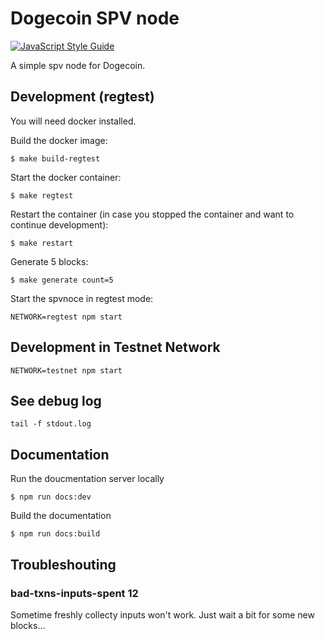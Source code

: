 # Dogecoin SPV node

[![JavaScript Style Guide](https://cdn.rawgit.com/standard/standard/master/badge.svg)](https://github.com/standard/standard)

A simple spv node for Dogecoin.

## Development (regtest)

You will need docker installed.

Build the docker image:
```
$ make build-regtest
```

Start the docker container:
```
$ make regtest
```

Restart the container (in case you stopped the container and want to continue development):
```
$ make restart
```

Generate 5 blocks:
```
$ make generate count=5
```

Start the spvnoce in regtest mode:
```
NETWORK=regtest npm start
```

## Development in Testnet Network

```
NETWORK=testnet npm start
```


## See debug log

```
tail -f stdout.log
```

## Documentation

Run the doucmentation server locally
```
$ npm run docs:dev
```

Build the documentation
```
$ npm run docs:build
```


## Troubleshouting

### bad-txns-inputs-spent 12
Sometime freshly collecty inputs won't work. Just wait a bit for some new blocks...